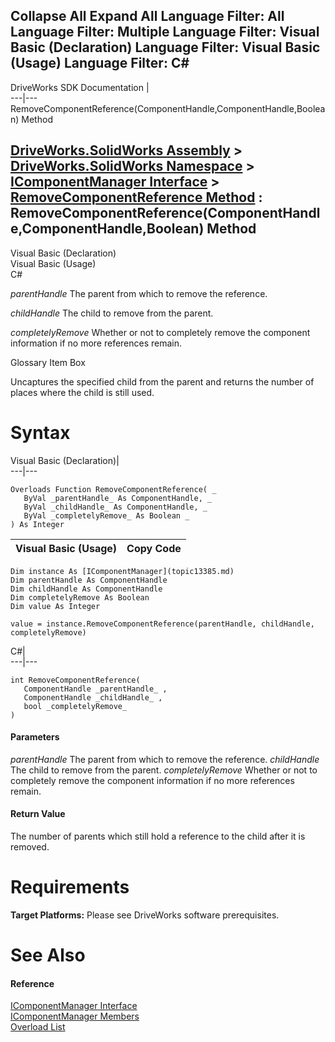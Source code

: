        

 Collapse All Expand All  Language Filter: All  Language Filter: Multiple  Language Filter: Visual Basic (Declaration) Language Filter: Visual Basic (Usage) Language Filter: C#  
---  
DriveWorks SDK Documentation  |   
---|---  
RemoveComponentReference(ComponentHandle,ComponentHandle,Boolean) Method   
  
[DriveWorks.SolidWorks Assembly](topic13342.md) > [DriveWorks.SolidWorks Namespace](topic13345.md) > [IComponentManager Interface](topic13385.md) > [RemoveComponentReference Method](topic13404.md) : RemoveComponentReference(ComponentHandle,ComponentHandle,Boolean) Method  
---  
  
Visual Basic (Declaration)    
Visual Basic (Usage)    
C# 

_parentHandle_
    The parent from which to remove the reference.

_childHandle_
    The child to remove from the parent.

_completelyRemove_
    Whether or not to completely remove the component information if no more references remain.

Glossary Item Box

Uncaptures the specified child from the parent and returns the number of places where the child is still used. 

# Syntax

Visual Basic (Declaration)|   
---|---  
      
    
    Overloads Function RemoveComponentReference( _
       ByVal _parentHandle_ As ComponentHandle, _
       ByVal _childHandle_ As ComponentHandle, _
       ByVal _completelyRemove_ As Boolean _
    ) As Integer  
  
Visual Basic (Usage)| Copy Code  
---|---  
      
    
    Dim instance As [IComponentManager](topic13385.md)
    Dim parentHandle As ComponentHandle
    Dim childHandle As ComponentHandle
    Dim completelyRemove As Boolean
    Dim value As Integer
     
    value = instance.RemoveComponentReference(parentHandle, childHandle, completelyRemove)  
  
C#|   
---|---  
      
    
    int RemoveComponentReference( 
       ComponentHandle _parentHandle_ ,
       ComponentHandle _childHandle_ ,
       bool _completelyRemove_
    )  
  
#### Parameters

 _parentHandle_
    The parent from which to remove the reference.
_childHandle_
    The child to remove from the parent.
_completelyRemove_
    Whether or not to completely remove the component information if no more references remain.

#### Return Value

The number of parents which still hold a reference to the child after it is removed.

# Requirements

**Target Platforms:** Please see DriveWorks software prerequisites.

# See Also

#### Reference

[IComponentManager Interface](topic13385.md)   
[IComponentManager Members](topic13386.md)   
[Overload List](topic13404.md)



